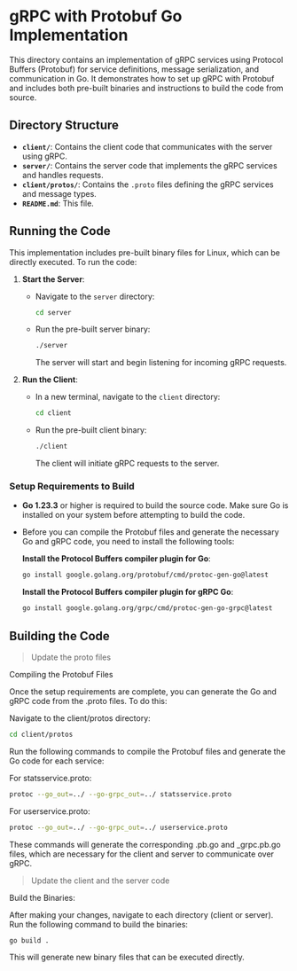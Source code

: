 # gRPC with Protobuf Go Implementation

This directory contains an implementation of gRPC services using Protocol Buffers (Protobuf) for service definitions, message serialization, and communication in Go. It demonstrates how to set up gRPC with Protobuf and includes both pre-built binaries and instructions to build the code from source.

## Directory Structure

- **`client/`**: Contains the client code that communicates with the server using gRPC.
- **`server/`**: Contains the server code that implements the gRPC services and handles requests.
- **`client/protos/`**: Contains the `.proto` files defining the gRPC services and message types.
- **`README.md`**: This file.

## Running the Code

This implementation includes pre-built binary files for Linux, which can be directly executed. To run the code:

1. **Start the Server**:

   - Navigate to the `server` directory:
     ```bash
     cd server
     ```
   - Run the pre-built server binary:
     ```bash
     ./server
     ```
     The server will start and begin listening for incoming gRPC requests.

2. **Run the Client**:
   - In a new terminal, navigate to the `client` directory:
     ```bash
     cd client
     ```
   - Run the pre-built client binary:
     ```bash
     ./client
     ```
     The client will initiate gRPC requests to the server.

### Setup Requirements to Build

- **Go 1.23.3** or higher is required to build the source code. Make sure Go is installed on your system before attempting to build the code.

- Before you can compile the Protobuf files and generate the necessary Go and gRPC code, you need to install the following tools:

  **Install the Protocol Buffers compiler plugin for Go**:

  ```bash
  go install google.golang.org/protobuf/cmd/protoc-gen-go@latest
  ```

  **Install the Protocol Buffers compiler plugin for gRPC Go**:

  ```bash
  go install google.golang.org/grpc/cmd/protoc-gen-go-grpc@latest
  ```

## Building the Code

> Update the proto files

Compiling the Protobuf Files

Once the setup requirements are complete, you can generate the Go and gRPC code from the .proto files. To do this:

Navigate to the client/protos directory:

```bash
cd client/protos
```

Run the following commands to compile the Protobuf files and generate the Go code for each service:

For statsservice.proto:

```bash
protoc --go_out=../ --go-grpc_out=../ statsservice.proto
```

For userservice.proto:

```bash
protoc --go_out=../ --go-grpc_out=../ userservice.proto
```

These commands will generate the corresponding .pb.go and \_grpc.pb.go files, which are necessary for the client and server to communicate over gRPC.

> Update the client and the server code

Build the Binaries:

After making your changes, navigate to each directory (client or server).
Run the following command to build the binaries:

```bash
go build .
```

This will generate new binary files that can be executed directly.
